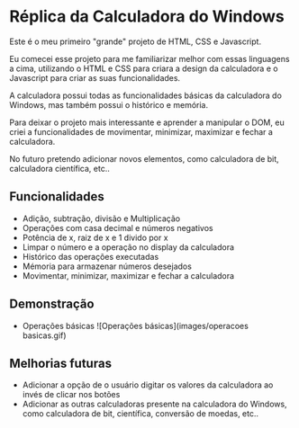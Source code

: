 
# Réplica da Calculadora do Windows

Este é o meu primeiro "grande" projeto de HTML, CSS e Javascript.

Eu comecei esse projeto para me familiarizar melhor com essas linguagens a cima, utilizando o HTML e CSS para criara a design da calculadora e o Javascript para criar as suas funcionalidades.

A calculadora possui todas as funcionalidades básicas da calculadora do Windows, mas também possui o histórico e memória. 

Para deixar o projeto mais interessante e aprender a manipular o DOM, eu criei a funcionalidades de movimentar, minimizar, maximizar e fechar a calculadora.

No futuro pretendo adicionar novos elementos, como calculadora de bit, calculadora científica, etc..

## Funcionalidades

- Adição, subtração, divisão e Multiplicação
- Operações com casa decimal e números negativos
- Potência de x, raiz de x e 1 divido por x
- Limpar o número e a operação no display da calculadora
- Histórico das operações executadas
- Mémoria para armazenar números desejados
- Movimentar, minimizar, maximizar e fechar a calculadora


## Demonstração

- Operações básicas
  ![Operações básicas](images/operacoes basicas.gif)


## Melhorias futuras

- Adicionar a opção de o usuário digitar os valores da calculadora ao invés de clicar nos botões
- Adicionar as outras calculadoras presente na calculadora do Windows, como calculadora de bit, científica, conversão de moedas, etc..
